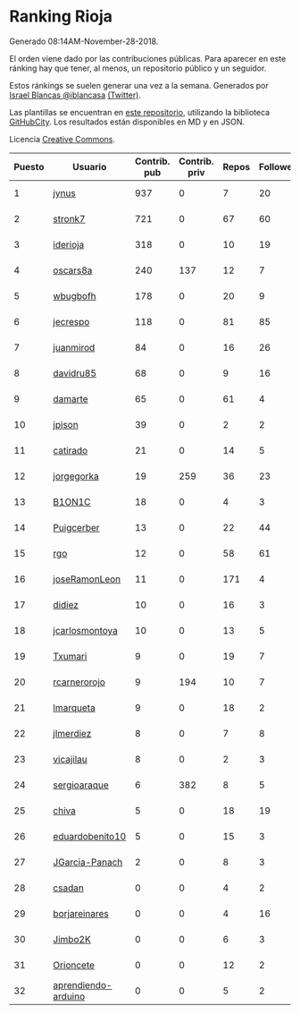 # Ranking Rioja

Generado 08:14AM-November-28-2018.

El orden viene dado por las contribuciones públicas. Para aparecer en este ránking hay que tener, al menos, un repositorio público y un seguidor.

Estos ránkings se suelen generar una vez a la semana. Generados por [Israel Blancas @iblancasa](https://github.com/iblancasa/) [(Twitter)](https://twitter.com/iblancasa).

Las plantillas se encuentran en [este repositorio](https://github.com/iblancasa/GH-Spanish-Ranking), utilizando la biblioteca [GitHubCity](https://github.com/iblancasa/GitHubCity). Los resultados están disponibles en MD y en JSON.

Licencia [Creative Commons](https://creativecommons.org/licenses/by/4.0/).

| Puesto   |  Usuario  | Contrib. pub | Contrib. priv |Repos| Followers | Desde |  Avatar  |
|----------|-----------|--------------|---------------|-----|-----------|-------|----------|
|1|[jynus](https://github.com/jynus)|937|0|7|20|2014-08-28|![jynus]()|
|2|[stronk7](https://github.com/stronk7)|721|0|67|60|2009-12-14|![stronk7]()|
|3|[iderioja](https://github.com/iderioja)|318|0|10|19|2013-07-25|![iderioja]()|
|4|[oscars8a](https://github.com/oscars8a)|240|137|12|7|2017-11-13|![oscars8a]()|
|5|[wbugbofh](https://github.com/wbugbofh)|178|0|20|9|2013-04-24|![wbugbofh]()|
|6|[jecrespo](https://github.com/jecrespo)|118|0|81|85|2012-03-15|![jecrespo]()|
|7|[juanmirod](https://github.com/juanmirod)|84|0|16|26|2013-02-27|![juanmirod]()|
|8|[davidru85](https://github.com/davidru85)|68|0|9|16|2010-11-08|![davidru85]()|
|9|[damarte](https://github.com/damarte)|65|0|61|4|2013-04-30|![damarte]()|
|10|[jpison](https://github.com/jpison)|39|0|2|2|2013-12-02|![jpison]()|
|11|[catirado](https://github.com/catirado)|21|0|14|5|2010-08-04|![catirado]()|
|12|[jorgegorka](https://github.com/jorgegorka)|19|259|36|23|2008-05-07|![jorgegorka]()|
|13|[B1ON1C](https://github.com/B1ON1C)|18|0|4|3|2017-05-23|![B1ON1C]()|
|14|[Puigcerber](https://github.com/Puigcerber)|13|0|22|44|2011-06-22|![Puigcerber]()|
|15|[rgo](https://github.com/rgo)|12|0|58|61|2009-01-16|![rgo]()|
|16|[joseRamonLeon](https://github.com/joseRamonLeon)|11|0|171|4|2012-04-26|![joseRamonLeon]()|
|17|[didiez](https://github.com/didiez)|10|0|16|3|2011-02-22|![didiez]()|
|18|[jcarlosmontoya](https://github.com/jcarlosmontoya)|10|0|13|5|2014-05-23|![jcarlosmontoya]()|
|19|[Txumari](https://github.com/Txumari)|9|0|19|7|2010-09-16|![Txumari]()|
|20|[rcarnerorojo](https://github.com/rcarnerorojo)|9|194|10|7|2014-04-17|![rcarnerorojo]()|
|21|[lmarqueta](https://github.com/lmarqueta)|9|0|18|2|2015-09-17|![lmarqueta]()|
|22|[jlmerdiez](https://github.com/jlmerdiez)|8|0|7|8|2014-01-24|![jlmerdiez]()|
|23|[vicajilau](https://github.com/vicajilau)|8|0|2|3|2017-12-01|![vicajilau]()|
|24|[sergioaraque](https://github.com/sergioaraque)|6|382|8|5|2017-02-21|![sergioaraque]()|
|25|[chiva](https://github.com/chiva)|5|0|18|19|2010-06-15|![chiva]()|
|26|[eduardobenito10](https://github.com/eduardobenito10)|5|0|15|3|2011-09-06|![eduardobenito10]()|
|27|[JGarcia-Panach](https://github.com/JGarcia-Panach)|2|0|8|3|2015-07-08|![JGarcia-Panach]()|
|28|[csadan](https://github.com/csadan)|0|0|4|2|2014-01-21|![csadan]()|
|29|[borjareinares](https://github.com/borjareinares)|0|0|4|16|2011-01-26|![borjareinares]()|
|30|[Jimbo2K](https://github.com/Jimbo2K)|0|0|6|3|2016-03-15|![Jimbo2K]()|
|31|[Orioncete](https://github.com/Orioncete)|0|0|12|2|2016-03-12|![Orioncete]()|
|32|[aprendiendo-arduino](https://github.com/aprendiendo-arduino)|0|0|5|2|2016-09-02|![aprendiendo-arduino]()|
